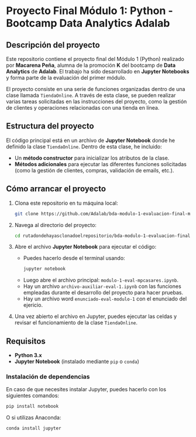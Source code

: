 # Proyecto Final Módulo 1: Python - Bootcamp Data Analytics Adalab

## Descripción del proyecto

Este repositorio contiene el proyecto final del Módulo 1 (Python) realizado por **Macarena Peña**, alumna de la promoción **K** del bootcamp de **Data Analytics** de **Adalab**. El trabajo ha sido desarrollado en **Jupyter Notebooks** y forma parte de la evaluación del primer módulo.

El proyecto consiste en una serie de funciones organizadas dentro de una clase llamada `TiendaOnline`. A través de esta clase, se pueden realizar varias tareas solicitadas en las instrucciones del proyecto, como la gestión de clientes y operaciones relacionadas con una tienda en línea.

## Estructura del proyecto

El código principal está en un archivo de **Jupyter Notebook** donde he definido la clase `TiendaOnline`. Dentro de esta clase, he incluido:

- Un **método constructor** para inicializar los atributos de la clase.
- **Métodos adicionales** para ejecutar las diferentes funciones solicitadas (como la gestión de clientes, compras, validación de emails, etc.).

## Cómo arrancar el proyecto

1. Clona este repositorio en tu máquina local:

   ```bash
   git clone https://github.com/Adalab/bda-modulo-1-evaluacion-final-mpenacasares.git
   ```

2. Navega al directorio del proyecto:

   ```bash
   cd rutadondehayasclonadoelrepositorio/bda-modulo-1-evaluacion-final-mpenacasares$
   ```

3. Abre el archivo **Jupyter Notebook** para ejecutar el código:

   - Puedes hacerlo desde el terminal usando:
     ```bash
     jupyter notebook
     ```
   - Luego abre el archivo principal: `modulo-1-eval-mpcasares.ipynb`.
   - Hay un archivo `archivo-auxiliar-eval-1.ipynb` con las funciones empleadas durante el desarrollo del proyecto para hacer pruebas.
   - Hay un archivo word `enunciado-eval-modulo-1` con el enunciado del ejericio.

4. Una vez abierto el archivo en Jupyter, puedes ejecutar las celdas y revisar el funcionamiento de la clase `TiendaOnline`.

## Requisitos

- **Python 3.x**
- **Jupyter Notebook** (instalado mediante `pip` o `conda`)

### Instalación de dependencias

En caso de que necesites instalar Jupyter, puedes hacerlo con los siguientes comandos:

```bash
pip install notebook
```

O si utilizas Anaconda:

```bash
conda install jupyter
```

